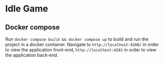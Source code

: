 # Idle Game


## Docker compose

Run `docker compose build && docker compose up` to build and run the project in a docker container. Navigate to `http://localhost:4200/` in order to view the application front-end, `http://localhost:4201` in order to view the application back-end.
